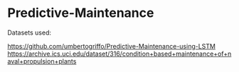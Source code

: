 # Predictive-Maintenance
Datasets used:

https://github.com/umbertogriffo/Predictive-Maintenance-using-LSTM
https://archive.ics.uci.edu/dataset/316/condition+based+maintenance+of+naval+propulsion+plants
